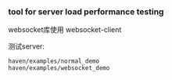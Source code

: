 ### tool for server load performance testing

websocket库使用 websocket-client

测试server:

    haven/examples/normal_demo
    haven/examples/websocket_demo
